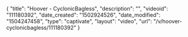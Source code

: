{
    "title": "Hoover - CyclonicBagless",
    "description": "",
    "videoid": "111180392",
    "date_created": "1502924526",
    "date_modified": "1504247458",
    "type": "captivate",
    "layout": "video",
    "url": "\/v\/hoover-cyclonicbagless\/111180392"
}